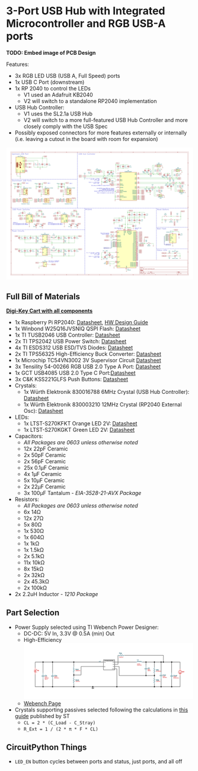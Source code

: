 # 3-Port USB Hub with Integrated Microcontroller and RGB USB-A ports

**TODO: Embed image of PCB Design**

Features:
- 3x RGB LED USB (USB A, Full Speed) ports
- 1x USB C Port (downstream)
- 1x RP 2040 to control the LEDs
  - V1 used an Adafruit KB2040
  - V2 will switch to a standalone RP2040 implementation
- USB Hub Controller:
  - V1 uses the SL2.1a USB Hub
  - V2 will switch to a more full-featured USB Hub Controller and more closely comply with the USB Spec
- Possibly exposed connectors for more features externally or internally (i.e. leaving a cutout in the board with room for expansion)

![Schematic](images/led-usb-hub.svg)

## Full Bill of Materials
**[Digi-Key Cart with all components](https://www.digikey.com/short/4rfrj37h)**
- 1x Raspberry Pi RP2040: [Datasheet](https://datasheets.raspberrypi.com/rp2040/rp2040-datasheet.pdf), [HW Design Guide](https://datasheets.raspberrypi.com/rp2040/hardware-design-with-rp2040.pdf)
- 1x Winbond W25Q16JVSNIQ QSPI Flash: [Datasheet](https://docs.rs-online.com/19e0/0900766b81622f8b.pdf)
- 1x TI TUSB2046 USB Controller: [Datasheet](https://www.ti.com/lit/ds/symlink/tusb2046i.pdf)
- 2x TI TPS2042 USB Power Switch: [Datasheet](https://www.ti.com/lit/ds/symlink/tps2042b.pdf)
- 4x TI ESDS312 USB ESD/TVS Diodes: [Datasheet](https://www.ti.com/lit/ds/symlink/esds312.pdf)
- 2x TI TPS56325 High-Efficiency Buck Converter: [Datasheet](https://www.ti.com/lit/ds/symlink/tps563252.pdf)
- 1x Microchip TC54VN3002 3V Supervisor Circuit [Datasheet](https://ww1.microchip.com/downloads/aemDocuments/documents/MSLD/ProductDocuments/DataSheets/20001434K.pdf)
- 3x Tensility 54-00266 RGB USB 2.0 Type A Port: [Datasheet](http://www.tensility.com/pdffiles/54-00266.pdf)
- 1x GCT USB4085 USB 2.0 Type C Port:[Datasheet](https://gct.co/files/drawings/usb4085.pdf)
- 3x C&K KSS221GLFS Push Buttons: [Datasheet](https://www.ckswitches.com/media/1463/kss.pdf)
- Crystals:
  - 1x Würth Elektronik 830016788 6MHz Crystal (USB Hub Controller): [Datasheet](https://www.we-online.com/components/products/datasheet/830016788.pdf)
  - 1x Würth Elektronik 830003210 12MHz Crystal (RP2040 External Osc): [Datasheet](https://www.we-online.com/components/products/datasheet/830003210.pdf)
- LEDs:
  - 1x LTST-S270KFKT Orange LED 2V: [Datasheet](https://optoelectronics.liteon.com/upload/download/DS22-2000-209/LTST-S270KFKT.pdf)
  - 1x LTST-S270KGKT Green LED 2V: [Datasheet](https://optoelectronics.liteon.com/upload/download/DS22-2000-226/LTST-S270KGKT.pdf)
- Capacitors:
  - *All Packages are 0603 unless otherwise noted*
  - 12x 22pF Ceramic
  - 2x 50pF Ceramic
  - 2x 56pF Ceramic
  - 25x 0.1µF Ceramic
  - 4x 1µF Ceramic
  - 5x 10µF Ceramic
  - 2x 22µF Ceramic
  - 3x 100µF Tantalum - *EIA-3528-21-AVX Package*
- Resistors:
  - *All Packages are 0603 unless otherwise noted*
  - 6x 14Ω
  - 12x 27Ω
  - 5x 80Ω
  - 1x 530Ω
  - 1x 604Ω
  - 1x 1kΩ
  - 1x 1.5kΩ
  - 2x 5.1kΩ
  - 11x 10kΩ
  - 8x 15kΩ
  - 2x 32kΩ
  - 2x 45.3kΩ
  - 2x 100kΩ
- 2x 2.2uH Inductor - *1210 Package*

## Part Selection
- Power Supply selected using TI Webench Power Designer:
  - DC-DC: 5V In, 3.3V @ 0.5A (min) Out
  - High-Efficiency
  ![Power Supply Design](images/power-supply.svg)
  - [Webench Page](https://webench.ti.com/appinfo/webench/scripts/SDP.cgi?ID=E20EF4E51E15D568)
- Crystals supporting passives selected following the calculations in [this guide](https://www.st.com/resource/en/application_note/an2867-oscillator-design-guide-for-stm8afals-stm32-mcus-and-mpus-stmicroelectronics.pdf) published by ST
  - `CL = 2 * (C_Load - C_Stray)`
  - `R_Ext = 1 / (2 * π * F * CL)`

## CircuitPython Things
- `LED_EN` button cycles between ports and status, just ports, and all off
